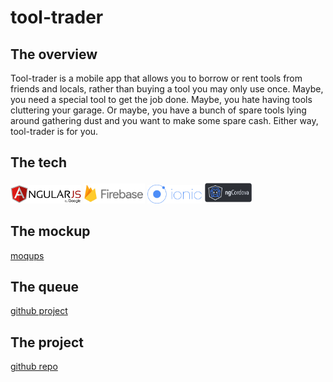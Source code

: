 # tool-trader

## The overview

Tool-trader is a mobile app that allows you to borrow or rent tools from friends and locals, rather than buying a tool you may only use once. Maybe, you need a special tool to get the job done. Maybe, you hate having tools cluttering your garage. Or maybe, you have a bunch of spare tools lying around gathering dust and you want to make some spare cash. Either way, tool-trader is for you.

## The tech
<img src="img/angular.png" alt="Angular" height="30px">
<img src="img/firebase.png" alt="Firebase" height="32px">
<img src="img/ionic.png" alt="Ionic" height="30px">
<img src="img/ngCordova.png" alt="ngCordova" height="35px">

## The mockup
[moqups](https://app.moqups.com/joellegg/wQNH7hWKnS/view)

## The queue
[github project](https://github.com/joellegg/tool-trader-ionic/projects/1)

## The project
[github repo](https://github.com/joellegg/tool-trader-ionic)
